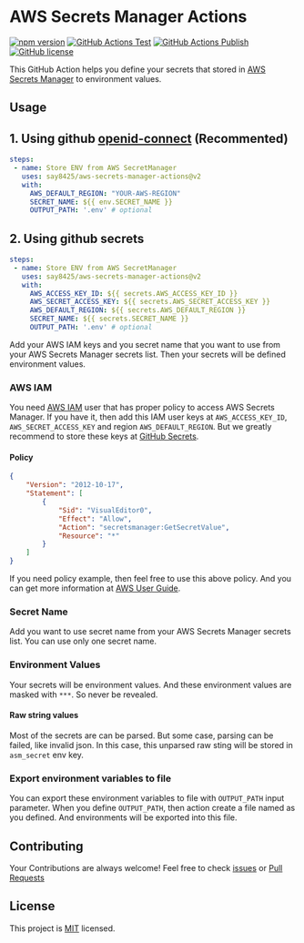 # AWS Secrets Manager Actions

[![npm version](https://img.shields.io/npm/v/aws-secrets-manager-actions?color=cb3837&logo=npm)](https://www.npmjs.com/package/aws-secrets-manager-actions)
[![GitHub Actions Test](https://github.com/say8425/aws-secrets-manager-actions/workflows/Test/badge.svg)](https://github.com/say8425/aws-secrets-manager-actions/actions?query=workflow%3ATest)
[![GitHub Actions Publish](https://github.com/say8425/aws-secrets-manager-actions/workflows/Publish/badge.svg)](https://github.com/say8425/aws-secrets-manager-actions/actions?query=workflow%3APublish)
[![GitHub license](https://img.shields.io/badge/license-MIT-blue.svg)](https://github.com/say8425/aws-secrets-manager-actions/blob/master/LICENSE)

This GitHub Action helps you define your secrets that stored in [AWS Secrets Manager](https://aws.amazon.com/secrets-manager)  to environment values.

## Usage

## 1. Using github [openid-connect](https://docs.github.com/en/actions/deployment/security-hardening-your-deployments/configuring-openid-connect-in-amazon-web-services) (Recommented)

```yaml
steps:
 - name: Store ENV from AWS SecretManager
   uses: say8425/aws-secrets-manager-actions@v2
   with:
     AWS_DEFAULT_REGION: "YOUR-AWS-REGION"
     SECRET_NAME: ${{ env.SECRET_NAME }}
     OUTPUT_PATH: '.env' # optional
```

## 2. Using github secrets

```yaml
steps:
 - name: Store ENV from AWS SecretManager
   uses: say8425/aws-secrets-manager-actions@v2
   with:
     AWS_ACCESS_KEY_ID: ${{ secrets.AWS_ACCESS_KEY_ID }}
     AWS_SECRET_ACCESS_KEY: ${{ secrets.AWS_SECRET_ACCESS_KEY }}
     AWS_DEFAULT_REGION: ${{ secrets.AWS_DEFAULT_REGION }}
     SECRET_NAME: ${{ secrets.SECRET_NAME }}
     OUTPUT_PATH: '.env' # optional
```

Add your AWS IAM keys and you secret name that you want to use from your AWS Secrets Manager secrets list.
Then your secrets will be defined environment values.

### AWS IAM

You need [AWS IAM](https://aws.amazon.com/iam) user that has proper policy to access AWS Secrets Manager. 
If you have it, then add this IAM user keys at `AWS_ACCESS_KEY_ID`, `AWS_SECRET_ACCESS_KEY` and region `AWS_DEFAULT_REGION`.
But we greatly recommend to store these keys at [GitHub Secrets](https://help.github.com/en/actions/automating-your-workflow-with-github-actions/creating-and-using-encrypted-secrets).

#### Policy

```json
{
    "Version": "2012-10-17",
    "Statement": [
        {
            "Sid": "VisualEditor0",
            "Effect": "Allow",
            "Action": "secretsmanager:GetSecretValue",
            "Resource": "*"
        }
    ]
}
```

If you need policy example, then feel free to use this above policy.
And you can get more information at [AWS User Guide](https://docs.aws.amazon.com/secretsmanager/latest/userguide/auth-and-access_identity-based-policies.html#permissions_grant-get-secret-value-to-one-secret).

### Secret Name

Add you want to use secret name from your AWS Secrets Manager secrets list.
You can use only one secret name.

### Environment Values

Your secrets will be environment values.
And these environment values are masked with `***`. So never be revealed.

#### Raw string values

Most of the secrets are can be parsed.
But some case, parsing can be failed, like invalid json.
In this case, this unparsed raw sting will be stored in `asm_secret` env key.  

### Export environment variables to file

You can export these environment variables to file with `OUTPUT_PATH` input parameter.
When you define `OUTPUT_PATH`, then action create a file named as you defined.
And environments will be exported into this file.   

## Contributing

Your Contributions are always welcome!
Feel free to check [issues](https://github.com/say8425/aws-secrets-manager-action/issues)
or [Pull Requests](https://github.com/say8425/aws-secrets-manager-actions/pulls)

## License

This project is [MIT](https://github.com/say8425/aws-secrets-manager-action/blob/master/LICENSE) licensed.

